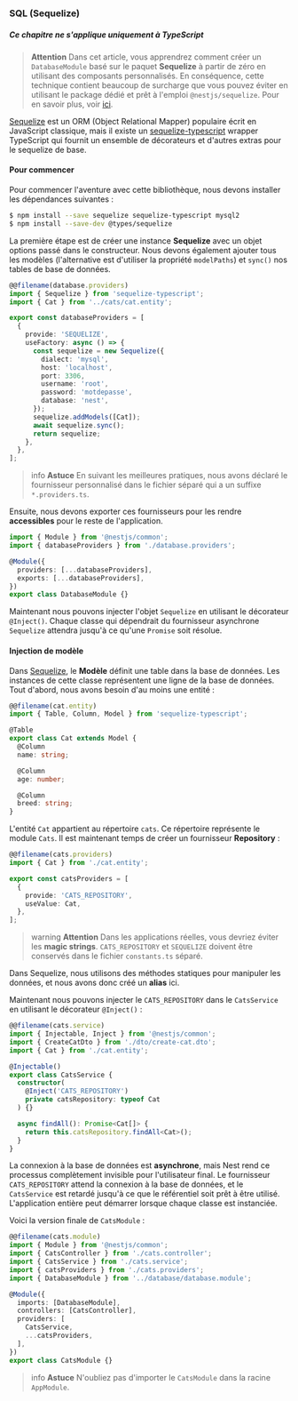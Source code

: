 ### SQL (Sequelize)

##### Ce chapitre ne s'applique uniquement à TypeScript

> **Attention** Dans cet article, vous apprendrez comment créer un `DatabaseModule` basé sur le paquet **Sequelize** à partir de zéro en utilisant des composants personnalisés. En conséquence, cette technique contient beaucoup de surcharge que vous pouvez éviter en utilisant le package dédié et prêt à l'emploi `@nestjs/sequelize`. Pour en savoir plus, voir [ici](/techniques/database#intégration-sequelize).

[Sequelize](https://github.com/sequelize/sequelize) est un ORM (Object Relational Mapper) populaire écrit en JavaScript classique, mais il existe un [sequelize-typescript](https://github.com/RobinBuschmann/sequelize-typescript) wrapper TypeScript qui fournit un ensemble de décorateurs et d'autres extras pour le sequelize de base.

#### Pour commencer

Pour commencer l'aventure avec cette bibliothèque, nous devons installer les dépendances suivantes :

```bash
$ npm install --save sequelize sequelize-typescript mysql2
$ npm install --save-dev @types/sequelize
```

La première étape est de créer une instance **Sequelize** avec un objet options passé dans le constructeur. Nous devons également ajouter tous les modèles (l'alternative est d'utiliser la propriété `modelPaths`) et `sync()` nos tables de base de données.

```typescript
@@filename(database.providers)
import { Sequelize } from 'sequelize-typescript';
import { Cat } from '../cats/cat.entity';

export const databaseProviders = [
  {
    provide: 'SEQUELIZE',
    useFactory: async () => {
      const sequelize = new Sequelize({
        dialect: 'mysql',
        host: 'localhost',
        port: 3306,
        username: 'root',
        password: 'motdepasse',
        database: 'nest',
      });
      sequelize.addModels([Cat]);
      await sequelize.sync();
      return sequelize;
    },
  },
];
```

> info **Astuce** En suivant les meilleures pratiques, nous avons déclaré le fournisseur personnalisé dans le fichier séparé qui a un suffixe `*.providers.ts`.

Ensuite, nous devons exporter ces fournisseurs pour les rendre **accessibles** pour le reste de l'application.

```typescript
import { Module } from '@nestjs/common';
import { databaseProviders } from './database.providers';

@Module({
  providers: [...databaseProviders],
  exports: [...databaseProviders],
})
export class DatabaseModule {}
```

Maintenant nous pouvons injecter l'objet `Sequelize` en utilisant le décorateur `@Inject()`. Chaque classe qui dépendrait du fournisseur asynchrone `Sequelize` attendra jusqu'à ce qu'une `Promise` soit résolue.

#### Injection de modèle

Dans [Sequelize](https://github.com/sequelize/sequelize), le **Modèle** définit une table dans la base de données. Les instances de cette classe représentent une ligne de la base de données. Tout d'abord, nous avons besoin d'au moins une entité :

```typescript
@@filename(cat.entity)
import { Table, Column, Model } from 'sequelize-typescript';

@Table
export class Cat extends Model {
  @Column
  name: string;

  @Column
  age: number;

  @Column
  breed: string;
}
```

L'entité `Cat` appartient au répertoire `cats`. Ce répertoire représente le module `Cats`. Il est maintenant temps de créer un fournisseur **Repository** :

```typescript
@@filename(cats.providers)
import { Cat } from './cat.entity';

export const catsProviders = [
  {
    provide: 'CATS_REPOSITORY',
    useValue: Cat,
  },
];
```

> warning **Attention** Dans les applications réelles, vous devriez éviter les **magic strings**. `CATS_REPOSITORY` et `SEQUELIZE` doivent être conservés dans le fichier `constants.ts` séparé.

Dans Sequelize, nous utilisons des méthodes statiques pour manipuler les données, et nous avons donc créé un **alias** ici.

Maintenant nous pouvons injecter le `CATS_REPOSITORY` dans le `CatsService` en utilisant le décorateur `@Inject()` :

```typescript
@@filename(cats.service)
import { Injectable, Inject } from '@nestjs/common';
import { CreateCatDto } from './dto/create-cat.dto';
import { Cat } from './cat.entity';

@Injectable()
export class CatsService {
  constructor(
    @Inject('CATS_REPOSITORY')
    private catsRepository: typeof Cat
  ) {}

  async findAll(): Promise<Cat[]> {
    return this.catsRepository.findAll<Cat>();
  }
}
```

La connexion à la base de données est **asynchrone**, mais Nest rend ce processus complètement invisible pour l'utilisateur final. Le fournisseur `CATS_REPOSITORY` attend la connexion à la base de données, et le `CatsService` est retardé jusqu'à ce que le référentiel soit prêt à être utilisé. L'application entière peut démarrer lorsque chaque classe est instanciée.

Voici la version finale de `CatsModule` :

```typescript
@@filename(cats.module)
import { Module } from '@nestjs/common';
import { CatsController } from './cats.controller';
import { CatsService } from './cats.service';
import { catsProviders } from './cats.providers';
import { DatabaseModule } from '../database/database.module';

@Module({
  imports: [DatabaseModule],
  controllers: [CatsController],
  providers: [
    CatsService,
    ...catsProviders,
  ],
})
export class CatsModule {}
```

> info **Astuce** N'oubliez pas d'importer le `CatsModule` dans la racine `AppModule`.
